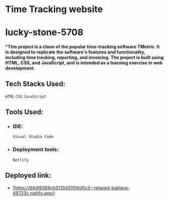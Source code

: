 # Time Tracking website
# lucky-stone-5708

#### "This project is a clone of the popular time-tracking software TMetric. It is designed to replicate the software's features and functionality, including time tracking, reporting, and invoicing. The project is built using HTML, CSS, and JavaScript, and is intended as a learning exercise in web development.

## Tech Stacks Used: 
  `HTML` `CSS` `JavaScript`

## Tools Used:
 - ### IDE:
    `Visual Studio Code` 

 - ### Deployment tools:
    `Netlify`

## Deployed link:
- [https://64df6369cb5135051f56d0c3--relaxed-baklava-48723c.netlify.app/)
